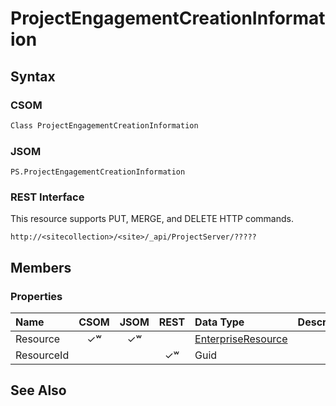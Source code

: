 [comment]: # (Name:ProjectEngagementCreationInformation)
[comment]: # (Type:Object)
[comment]: # (Status:Incomplete)
[comment]: # (GeneratedDate:2016-12-13 02:07:22Z)

# ProjectEngagementCreationInformation





## Syntax

### CSOM

```C#
Class ProjectEngagementCreationInformation 
```
### JSOM

```
PS.ProjectEngagementCreationInformation
```
### REST Interface

This resource supports PUT, MERGE, and DELETE HTTP commands.

```
http://<sitecollection>/<site>/_api/ProjectServer/?????
```


## Members

### Properties

|**Name**|**CSOM**|**JSOM**|**REST**|**Data Type**|**Description**|
|:-----|:-----:|:-----:|:-----:|:-----|:-----|
|Resource|&#x2713;&#x02B7;|&#x2713;&#x02B7;||[EnterpriseResource](EnterpriseResource.md)||
|ResourceId|||&#x2713;&#x02B7;|Guid||






## See Also
